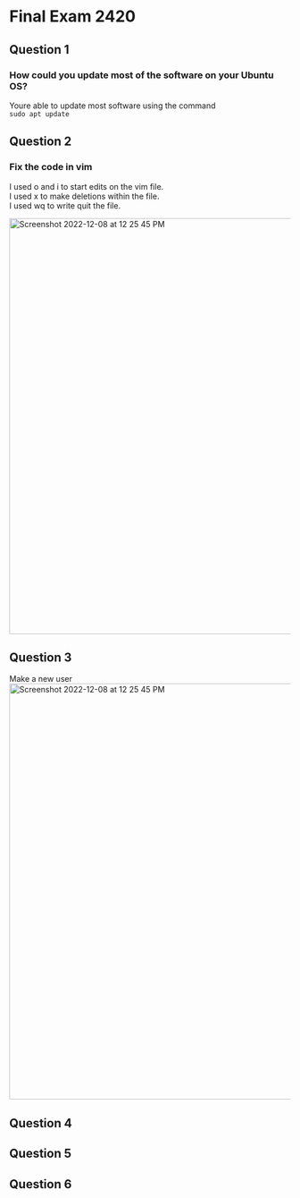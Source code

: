 # Final Exam 2420

## Question 1 
### How could you update most of the software on your Ubuntu OS?

Youre able to update most software using the command 
<br>
```sudo apt update``` <br>


## Question 2
### Fix the code in vim 

I used o and i to start edits on the vim file. <br>
I used x to make deletions within the file. <br>
I used wq to write quit the file. <br> 

<img width="744" alt="Screenshot 2022-12-08 at 12 25 45 PM" src="https://user-images.githubusercontent.com/88999663/206560943-2652570b-8575-4b9f-9a5f-86c5b546a4b6.png">

## Question 3

Make a new user <br> 
<img width="744" alt="Screenshot 2022-12-08 at 12 25 45 PM" src="https://user-images.githubusercontent.com/88999663/206562460-0f7f9f18-b67a-4008-b30d-da49cfa78af8.png">

## Question 4 

## Question 5

## Question 6
